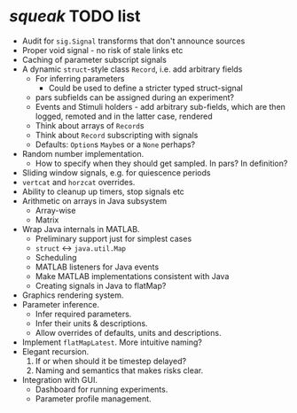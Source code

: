 # *squeak* TODO list

 * Audit for `sig.Signal` transforms that don't announce sources
 * Proper void signal - no risk of stale links etc
 * Caching of parameter subscript signals
 * A dynamic `struct`-style class `Record`, i.e. add arbitrary fields
   * For inferring parameters
     * Could be used to define a stricter typed struct-signal
   * pars subfields can be assigned during an experiment?
   * Events and Stimuli holders - add arbitrary sub-fields, which are then logged, remoted and in the latter case, rendered
   * Think about arrays of `Record`s
   * Think about `Record` subscripting with signals
   * Defaults: `Option`s `Maybe`s or a `None` perhaps?
 * Random number implementation.
   * How to specify when they should get sampled. In pars? In definition?
 * Sliding window signals, e.g. for quiescence periods
 * `vertcat` and `horzcat` overrides.
 * Ability to cleanup up timers, stop signals etc
 * Arithmetic on arrays in Java subsystem
   * Array-wise
   * Matrix
 * Wrap Java internals in MATLAB.
   * Preliminary support just for simplest cases
   * `struct` <-> `java.util.Map`
   * Scheduling
   * MATLAB listeners for Java events
   * Make MATLAB implementations consistent with Java
   * Creating signals in Java to flatMap?
 * Graphics rendering system.
 * Parameter inference.
   * Infer required parameters.
   * Infer their units & descriptions.
   * Allow overrides of defaults, units and descriptions.
 * Implement `flatMapLatest`. More intuitive naming?
 * Elegant recursion.
   1. If or when should it be timestep delayed?
   2. Naming and semantics that makes risks clear.
 * Integration with GUI.
   * Dashboard for running experiments.
   * Parameter profile management.